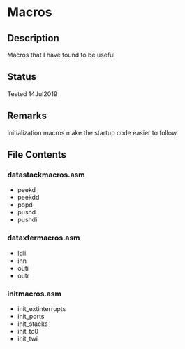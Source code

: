 # Macros
## Description
Macros that I have found to be useful
## Status
Tested 14Jul2019
## Remarks
Initialization macros make the startup code easier to follow.
## File Contents
### datastackmacros.asm
- peekd
- peekdd
- popd
- pushd
- pushdi
### dataxfermacros.asm
- ldli
- inn
- outi
- outr
### initmacros.asm
- init_extinterrupts
- init_ports
- init_stacks
- init_tc0
- init_twi
